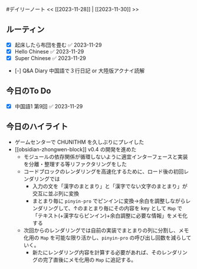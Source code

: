 #デイリーノート
<< [[2023-11-28]] | [[2023-11-30]] >>
## ルーティン
- [x] 起床したら布団を畳む ✅ 2023-11-29
- [x] Hello Chinese ✅ 2023-11-29
- [x] Super Chinese ✅ 2023-11-29
- [-] Q&A Diary 中国語で３行日記 or 大陸版アクナイ読解
## 今日のTo Do
- [x] 中国語1 第9回 ✅ 2023-11-29
## 今日のハイライト
- ゲームセンターで CHUNITHM を久しぶりにプレイした
- [[obsidian-zhongwen-block]] v0.4 の開発を進めた
	- モジュールの依存関係が循環しないように適宜インターフェースと実装を分離・整理する等リファクタリングをした
	- コードブロックのレンダリングを高速化するために、ロード後の初回レンダリングでは
		- 入力の文を「漢字のまとまり」と「漢字でない文字のまとまり」が交互に並ぶ列に変換
		- まとまり毎に `pinyin-pro` でピンインに変換→余白を調整しながらレンダリングして、↑のまとまり毎にその内容を key として `Map` で「テキスト(+漢字ならピンイン)+余白調整に必要な情報」をメモ化する
	- 次回からのレンダリングでは自前の実装でまとまりの列に分割し、メモ化用の `Map` を可能な限り活かし、`pinyin-pro` の呼び出し回数を減らしていく。
		- 新たにレンダリング内容を計算する必要があれば、そのレンダリングの完了直後にメモ化用の `Map` に追記する。
